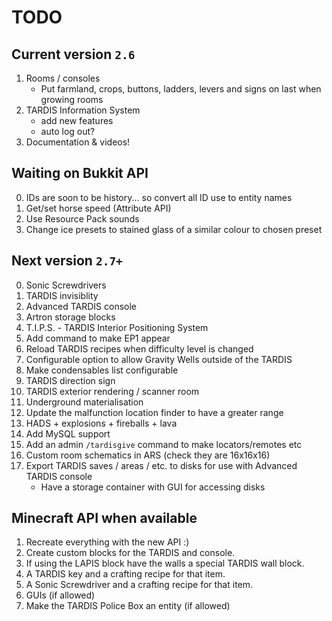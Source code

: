 # TODO

## Current version `2.6`
1. Rooms / consoles
   * Put farmland, crops, buttons, ladders, levers and signs on last when growing rooms
2. TARDIS Information System
    * add new features
    * auto log out?
3. Documentation & videos!

## Waiting on Bukkit API
0. IDs are soon to be history... so convert all ID use to entity names
1. Get/set horse speed (Attribute API)
2. Use Resource Pack sounds
3. Change ice presets to stained glass of a similar colour to chosen preset

## Next version `2.7+`
0. Sonic Screwdrivers
1. TARDIS invisiblity
2. Advanced TARDIS console
3. Artron storage blocks
4. T.I.P.S. - TARDIS Interior Positioning System
5. Add command to make EP1 appear
6. Reload TARDIS recipes when difficulty level is changed
7. Configurable option to allow Gravity Wells outside of the TARDIS
8. Make condensables list configurable
9. TARDIS direction sign
10. TARDIS exterior rendering / scanner room
11. Underground materialisation
12. Update the malfunction location finder to have a greater range
13. HADS + explosions + fireballs + lava
14. Add MySQL support
15. Add an admin `/tardisgive` command to make locators/remotes etc
16. Custom room schematics in ARS (check they are 16x16x16)
17. Export TARDIS saves / areas / etc. to disks for use with Advanced TARDIS console
    * Have a storage container with GUI for accessing disks

## Minecraft API when available
1. Recreate everything with the new API :)
2. Create custom blocks for the TARDIS and console.
3. If using the LAPIS block have the walls a special TARDIS wall block.
4. A TARDIS key and a crafting recipe for that item.
5. A Sonic Screwdriver and a crafting recipe for that item.
6. GUIs (if allowed)
7. Make the TARDIS Police Box an entity (if allowed)
